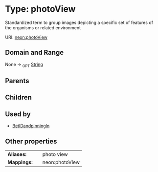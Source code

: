 
# Type: photoView


Standardized term to group images depicting a specific set of features of the organisms or related environment

URI: [neon:photoView](https://data.neonscience.org/photoView)


## Domain and Range

None ->  <sub>OPT</sub> [String](types/String.md)

## Parents


## Children


## Used by

 * [BetIDandpinningIn](BetIDandpinningIn.md)

## Other properties

|  |  |  |
| --- | --- | --- |
| **Aliases:** | | photo view |
| **Mappings:** | | neon:photoView |

